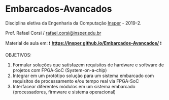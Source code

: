 # Embarcados-Avancados

Disciplina eletiva da Engenharia da Computação [Insper](https://www.insper.edu.br/) - 2019-2.

Prof. Rafael Corsi / rafael.corsi@insper.edu.br

Material de aula em: :exclamation: **https://insper.github.io/Embarcados-Avancados/** :exclamation:


OBJETIVOS:

1. Formular soluções que satisfazem requisitos de hardware e software de projetos com FPGA-SoC (System-on-a-chip) 
2. Integrar em um protótipo solução para um sistema embarcado com requisitos de processamento e/ou tempo real via FPGA-SoC
3. Interfacear diferentes módulos em um sistema embarcado (processadores, firmware e sistema operacional)
